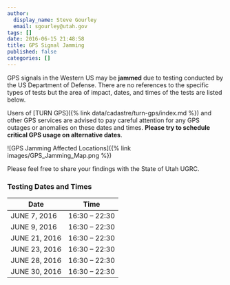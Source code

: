 ```yaml
---
author:
  display_name: Steve Gourley
  email: sgourley@utah.gov
tags: []
date: 2016-06-15 21:48:58
title: GPS Signal Jamming
published: false
categories: []
---
```


GPS signals in the Western US may be **jammed** due to testing conducted by the US Department of Defense. There are no references to the specific types of tests but the area of impact, dates, and times of the tests are listed below.

Users of [TURN GPS]({% link data/cadastre/turn-gps/index.md %}) and other GPS services are advised to pay careful attention for any GPS outages or anomalies on these dates and times. **Please try to schedule critical GPS usage on alternative dates**.

![GPS Jamming Affected Locations]({% link images/GPS_Jamming_Map.png %})

Please feel free to share your findings with the State of Utah UGRC.

### Testing Dates and Times

| Date          |     Time      |
| ------------- | :-----------: |
| JUNE 7, 2016  | 16:30 – 22:30 |
| JUNE 9, 2016  | 16:30 – 22:30 |
| JUNE 21, 2016 | 16:30 – 22:30 |
| JUNE 23, 2016 | 16:30 – 22:30 |
| JUNE 28, 2016 | 16:30 – 22:30 |
| JUNE 30, 2016 | 16:30 – 22:30 |
